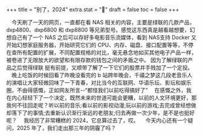 +++
title = "别了，2024"
extra.stat = "🧸"
draft = false
toc = false
+++

&emsp;今天刷了一天的网页，一直都在看 NAS 相关的内容，主要是绿联的几款产品，dxp4800、dxp6800 和 dxp8800 等兄弟型号。感觉这东西真是越看越想要，幻想自己有了一个 NAS 之后可以存好多电影音乐流媒体，看到 NAS支持 Docker 又开始幻想家庭服务器，开始研究它们的 CPU、内存、磁盘、接口配置等等，不停在查所有配置的扩展，不同配置规格的对比，毫无悬念地如买其他电子产品一样，被卷进了无限放大的欲望和有限存款的钱包之间的矛盾之中。
 因为了解绿联的产品之后觉得绿联 挺有前提，又顺带了解了一下它们的股票并手贱加了一个定投。
&emsp;晚上吃饭的时候回看了昨晚没看完的 b 站跨年晚会，千禧之梦这几段老音乐人的演唱让大家轻微回味了一下青春，对比当今的互联网、华语乐坛、影坛和娱乐圈，不由得感慨，正如网友所言--“都怪我们以前吃得搞好了”
&emsp;在感慨之外，我在内心轻轻下了一个决定，既然未来的世道可能会更糟，以前的人文环境更好，那我何不往回走呢？听以前的音乐;看以前的影视动漫;玩以前的游戏;去完成曾经想做却落下了的事情;去重新认识渐行渐远的老朋友;归去再做一次少年，是不是也挺好呢？
&emsp;我经历了非常糟糕的 2024，它总算过去了，哎。
&emsp;今天内心还有一个疑问，2025 年了，我们走出那三年的阴霾了吗？
